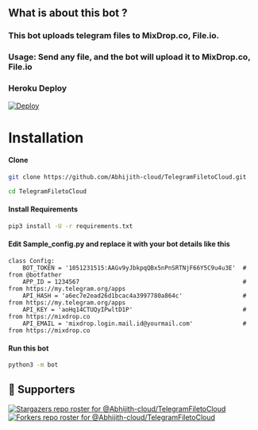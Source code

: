 ## What is about this bot ?

### This bot uploads telegram files to MixDrop.co, File.io.
### Usage: Send any file, and the bot will upload it to MixDrop.co, File.io

### Heroku Deploy
[![Deploy](https://www.herokucdn.com/deploy/button.svg)](https://heroku.com/deploy?template=https://github.com/Abhijith-cloud/Telegram-MixDrop-Bot/)

# Installation
#### Clone 

```sh
git clone https://github.com/Abhijith-cloud/TelegramFiletoCloud.git

cd TelegramFiletoCloud

```

#### Install Requirements

```sh
pip3 install -U -r requirements.txt
```
#### Edit Sample_config.py and replace it with your bot details like this

```python3
class Config:
    BOT_TOKEN = '1051231515:AAGv9yJbkpqQBx5nPnSRTNjF66Y5C9u4u3E'  # from @botfather
    APP_ID = 1234567                                              # from https://my.telegram.org/apps
    API_HASH = 'a6ec7e2ead26d1bcac4a3997780a864c'                 # from https://my.telegram.org/apps
    API_KEY = 'aoHq14CTUQyIPwltD1P'                               # from https://mixdrop.co
    API_EMAIL = 'mixdrop.login.mail.id@yourmail.com'              # from https://mixdrop.co
```

#### Run this bot
```sh
python3 -m bot
```
## :clap:  Supporters
[![Stargazers repo roster for @Abhijith-cloud/TelegramFiletoCloud](https://reporoster.com/stars/Abhijith-cloud/TelegramFiletoCloud)](https://github.com/Abhijith-cloud/TelegramFiletoCloud/stargazers)
[![Forkers repo roster for @Abhijith-cloud/TelegramFiletoCloud](https://reporoster.com/forks/Abhijith-cloud/TelegramFiletoCloud)](https://github.com/Abhijith-cloud/TelegramFiletoCloud/network/members)
